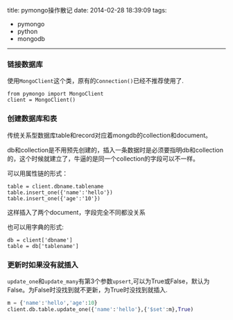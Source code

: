 title: pymongo操作散记
date: 2014-02-28 18:39:09
tags:
- pymongo
- python
- mongodb
---

### 链接数据库
使用`MongoClient`这个类，原有的`Connection()`已经不推荐使用了.

```
from pymongo import MongoClient
client = MongoClient()
```

<!-- more -->

### 创建数据库和表
传统关系型数据库table和record对应着mongdb的collection和document。

db和collection是不用预先创建的，插入一条数据时是必须要指明db和collection的，这个时候就建立了，牛逼的是同一个collection的字段可以不一样。

可以用属性链的形式：
```
table = client.dbname.tablename
table.insert_one({'name':'hello'})
table.insert_one({'age':'10'})
```
这样插入了两个document，字段完全不同都没关系

也可以用字典的形式:
```
db = client['dbname']
table = db['tablename']
```

### 更新时如果没有就插入

`update_one`和`update_many`有第3个参数`upsert`,可以为True或False，默认为False。为False时没找到就不更新，为True时没找到就插入.
```python
m = {'name':'hello','age':10}
client.db.table.update_one({'name':'hello'},{'$set':m},True)
```

